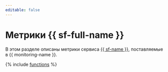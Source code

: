 ```yaml
---
editable: false
---
```


# Метрики {{ sf-full-name }}

В этом разделе описаны метрики сервиса [{{ sf-name }}](../../functions/index.yaml), поставляемые в {{ monitoring-name }}.

{% include [functions](../../_includes/monitoring/metrics-ref/functions.md) %}